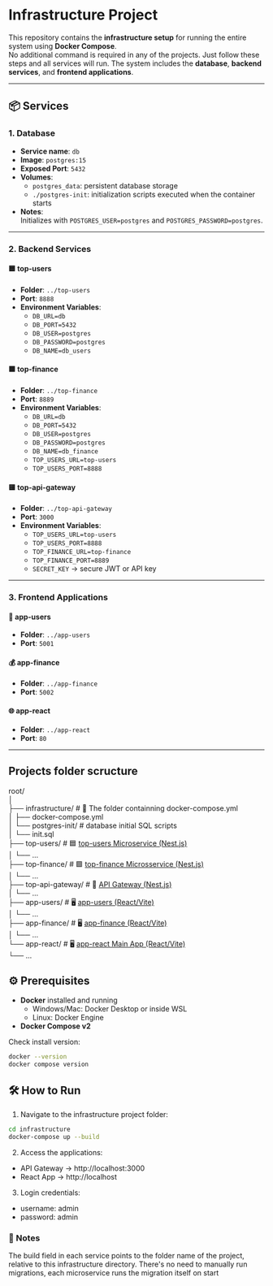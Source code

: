 # Infrastructure Project

This repository contains the **infrastructure setup** for running the entire system using **Docker Compose**.  
No additional command is required in any of the projects.
Just follow these steps and all services will run.
The system includes the **database**, **backend services**, and **frontend applications**.

---

## 📦 Services

### 1. Database
- **Service name**: `db`
- **Image**: `postgres:15`
- **Exposed Port**: `5432`
- **Volumes**:
  - `postgres_data`: persistent database storage
  - `./postgres-init`: initialization scripts executed when the container starts
- **Notes**:  
  Initializes with `POSTGRES_USER=postgres` and `POSTGRES_PASSWORD=postgres`.

---

### 2. Backend Services

#### 🟦 top-users
- **Folder**: `../top-users`  
- **Port**: `8888`  
- **Environment Variables**:
  - `DB_URL=db`
  - `DB_PORT=5432`
  - `DB_USER=postgres`
  - `DB_PASSWORD=postgres`
  - `DB_NAME=db_users`

#### 🟩 top-finance
- **Folder**: `../top-finance`  
- **Port**: `8889`  
- **Environment Variables**:
  - `DB_URL=db`
  - `DB_PORT=5432`
  - `DB_USER=postgres`
  - `DB_PASSWORD=postgres`
  - `DB_NAME=db_finance`
  - `TOP_USERS_URL=top-users`
  - `TOP_USERS_PORT=8888`

#### 🟨 top-api-gateway
- **Folder**: `../top-api-gateway`  
- **Port**: `3000`  
- **Environment Variables**:
  - `TOP_USERS_URL=top-users`
  - `TOP_USERS_PORT=8888`
  - `TOP_FINANCE_URL=top-finance`
  - `TOP_FINANCE_PORT=8889`
  - `SECRET_KEY` → secure JWT or API key

---

### 3. Frontend Applications

#### 👤 app-users
- **Folder**: `../app-users`  
- **Port**: `5001`

#### 💰 app-finance
- **Folder**: `../app-finance`  
- **Port**: `5002`

#### 🌐 app-react
- **Folder**: `../app-react`  
- **Port**: `80`

---

## Projects folder scructure
root/<br>
│<br>
├── infrastructure/           # 📌 The folder containning docker-compose.yml<br>
│   ├── docker-compose.yml<br>
│   └── postgres-init/        # database initial SQL scripts<br>
│       └── init.sql<br>
├── top-users/                # 🟦 [top-users Microservice (Nest.js)](https://github.com/darlisonosorio/top-users)<br>
│   └── ...<br>
├── top-finance/              # 🟩 [top-finance Microsservice (Nest.js)](https://github.com/darlisonosorio/top-finance)<br>
│   └── ...<br>
├── top-api-gateway/          # 🚪 [API Gateway (Nest.js)](https://github.com/darlisonosorio/top-api-gateway)<br>
│   └── ...<br>
├── app-users/                # 🖥️ [app-users (React/Vite)](https://github.com/darlisonosorio/app-users)<br>
│   └── ...<br>
├── app-finance/              # 🖥️ [app-finance (React/Vite)](https://github.com/darlisonosorio/app-finance)<br>
│   └── ...<br>
└── app-react/                # 🖥️ [app-react Main App (React/Vite)](https://github.com/darlisonosorio/app-react)<br>
    └── ...<br>

## ⚙️ Prerequisites

- **Docker** installed and running
  - Windows/Mac: Docker Desktop or inside WSL
  - Linux: Docker Engine
- **Docker Compose v2**

Check install version:
```bash
docker --version
docker compose version 
```

## 🛠 How to Run

1. Navigate to the infrastructure project folder:
```bash
cd infrastructure
docker-compose up --build
```

2. Access the applications:
  - API Gateway → http://localhost:3000
  - React App → http://localhost

3. Login credentials:
 - username: admin
 - password: admin



### 🔑 Notes
The build field in each service points to the folder name of the project, relative to this infrastructure directory.
There's no need to manually run migrations, each microservice runs the migration itself on start
